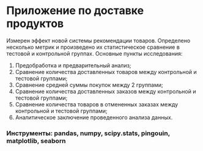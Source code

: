 # Приложение по доставке продуктов
Измерен эффект новой системы рекомендации товаров. Определено несколько метрик и произведено их статистическое сравнение в тестовой и контрольной группах. 
Основные пункты исследования:
1. Предобработка и предварительный анализ;
2. Сравнение количества доставленных товаров между контрольной и тестовой группами;
3. Сравнение средней суммы покупок между 2 группами;
4. Сравнение количества доставленных заказов между контрольной и тестовой группами;
5. Сравнение количества товаров в отмененных заказах между контрольной и тестовой группами;
6. Аналитическое заключение проведенного анализа данных.

### Инструменты: pandas, numpy, scipy.stats, pingouin, matplotlib, seaborn
